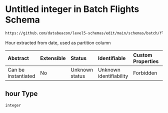 # Untitled integer in Batch Flights Schema

```txt
https://github.com/databeacon/level5-schemas/edit/main/schemas/batch/flights.schema.json#/properties/hour
```

Hour extracted from date, used as partition column

| Abstract            | Extensible | Status         | Identifiable            | Custom Properties | Additional Properties | Access Restrictions | Defined In                                                                          |
| :------------------ | :--------- | :------------- | :---------------------- | :---------------- | :-------------------- | :------------------ | :---------------------------------------------------------------------------------- |
| Can be instantiated | No         | Unknown status | Unknown identifiability | Forbidden         | Allowed               | none                | [flights.schema.json\*](../../out/batch/flights.schema.json "open original schema") |

## hour Type

`integer`
